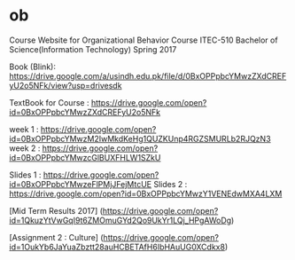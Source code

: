 # ob
Course Website for Organizational Behavior Course ITEC-510 Bachelor of Science(Information Technology) Spring 2017

Book (Blink): https://drive.google.com/a/usindh.edu.pk/file/d/0BxOPPpbcYMwzZXdCREFyU2o5NFk/view?usp=drivesdk 

TextBook for Course : https://drive.google.com/open?id=0BxOPPpbcYMwzZXdCREFyU2o5NFk



week 1 : https://drive.google.com/open?id=0BxOPPpbcYMwzM2IwMkdKeHg1QUZKUnp4RGZSMURLb2RJQzN3
week 2 : https://drive.google.com/open?id=0BxOPPpbcYMwzcGlBUXFHLW1SZkU

Slides 1 : https://drive.google.com/open?id=0BxOPPpbcYMwzeFlPMjJFejMtcUE 
Slides 2 : https://drive.google.com/open?id=0BxOPPpbcYMwzY1VENEdwMXA4LXM


[Mid Term Results 2017] (https://drive.google.com/open?id=1QkuzYtVwGqI9t6ZMOmuGYd2Qo9UkYr1LQj_HPgAWoDg)

[Assignment 2 : Culture] (https://drive.google.com/open?id=1OukYb6JaYuaZbztt28auHCBETAfH6IbHAuUG0XCdkx8)
